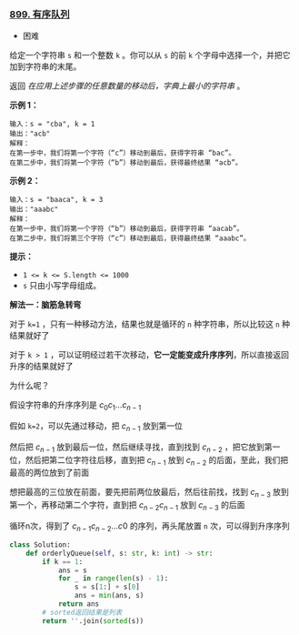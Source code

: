 ### [899. 有序队列](https://leetcode.cn/problems/orderly-queue/)

- 困难

给定一个字符串 `s` 和一个整数 `k` 。你可以从 `s` 的前 `k` 个字母中选择一个，并把它加到字符串的末尾。

返回 *在应用上述步骤的任意数量的移动后，字典上最小的字符串* 。

**示例 1：**

```
输入：s = "cba", k = 1
输出："acb"
解释：
在第一步中，我们将第一个字符（“c”）移动到最后，获得字符串 “bac”。
在第二步中，我们将第一个字符（“b”）移动到最后，获得最终结果 “acb”。
```

**示例 2：**

```
输入：s = "baaca", k = 3
输出："aaabc"
解释：
在第一步中，我们将第一个字符（“b”）移动到最后，获得字符串 “aacab”。
在第二步中，我们将第三个字符（“c”）移动到最后，获得最终结果 “aaabc”。
```

**提示：**

- `1 <= k <= S.length <= 1000`
- `s` 只由小写字母组成。

**解法一：脑筋急转弯**

对于 `k=1` ，只有一种移动方法，结果也就是循环的 `n` 种字符串，所以比较这 `n` 种结果就好了

对于 `k > 1` ，可以证明经过若干次移动，**它一定能变成升序序列**，所以直接返回升序的结果就好了

为什么呢？

假设字符串的升序序列是 $c_0c_1...c_{n-1}$

假如 `k=2`，可以先通过移动，把 $c_{n-1}$ 放到第一位

然后把 $c_{n-1}$ 放到最后一位，然后继续寻找，直到找到 $c_{n-2}$ ，把它放到第一位，然后把第二位字符往后移，直到把 $c_{n-1}$ 放到 $c_{n-2}$ 的后面，至此，我们把最高的两位放到了前面

想把最高的三位放在前面，要先把前两位放最后，然后往前找，找到 $c_{n-3}$ 放到第一个，再移动第二个字符，直到把 $c_{n-2}c_{n-1}$ 放到 $c_{n-3}$ 的后面

循环n次，得到了 $c_{n-1}c_{n-2}...c0$ 的序列，再头尾放置 `n` 次，可以得到升序序列

```python
class Solution:
    def orderlyQueue(self, s: str, k: int) -> str:
        if k == 1:
            ans = s
            for _ in range(len(s) - 1):
                s = s[1:] + s[0]
                ans = min(ans, s)
            return ans
        # sorted返回结果是列表
        return ''.join(sorted(s))
```